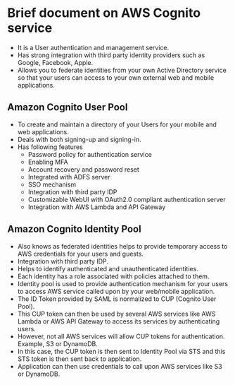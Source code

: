 # Brief document on AWS Cognito service

- It is a User authentication and management service.
- Has strong integration with third party identity providers such as Google, Facebook,
  Apple.
- Allows you to federate identities from your own Active Directory service so that
  your users can access to your own external web and mobile applications.

## Amazon Cognito User Pool

- To create and maintain a directory of your Users for your mobile and web applications.
- Deals with both signing-up and signing-in.
- Has following features
  - Password policy for authentication service
  - Enabling MFA
  - Account recovery and password reset
  - Integrated with ADFS server
  - SSO mechanism
  - Integration with third party IDP
  - Customizable WebUI with OAuth2.0 compliant authentication server
  - Integration with AWS Lambda and API Gateway

## Amazon Cognito Identity Pool

- Also knows as federated identities helps to provide temporary access to AWS
  credentials for your users and guests.
- Integration with third party IDP.
- Helps to identify authenticated and unauthenticated identities.
- Each identity has a role associated with policies attached to them.
- Identity pool is used to provide authentication mechanism for your users to access
  AWS service called upon by your web/mobile application.
- The ID Token provided by SAML is normalized to CUP (Cognito User Pool).
- This CUP token can then be used by several AWS services like AWS Lambda or AWS
  API Gateway to access its services by authenticating users.
- However, not all AWS services will allow CUP tokens for authentication. Example,
  S3 or DynamoDB.
- In this case, the CUP token is then sent to Identity Pool via STS and this STS token
  is then sent back to application.
- Application can then use credentials to call upon AWS services like S3 or DynamoDB.
